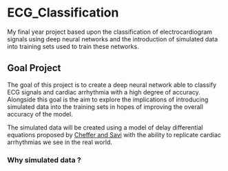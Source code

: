 # ECG_Classification
My final year project based upon the classification of electrocardiogram signals using deep neural networks and the introduction of simulated data into training sets used to train these networks.

## Goal Project
The goal of this project is to create a deep neural network able to classify ECG signals and cardiac arrhythmia with a high degree of accuracy. Alongside this goal is the aim to explore the implications of introducing simulated data into the training sets in hopes of improving the overall accuracy of the model.

The simulated data will be created using a model of delay differential equations proposed by [Cheffer and Savi](https://www.sciencedirect.com/science/article/abs/pii/S0303264720300769) with the ability to replicate cardiac arrhythmias we see in the real world.

### Why simulated data ?
